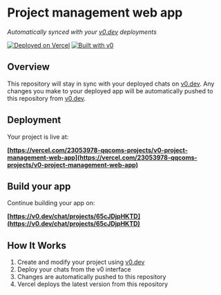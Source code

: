 # Project management web app

*Automatically synced with your [v0.dev](https://v0.dev) deployments*

[![Deployed on Vercel](https://img.shields.io/badge/Deployed%20on-Vercel-black?style=for-the-badge&logo=vercel)](https://vercel.com/23053978-qqcoms-projects/v0-project-management-web-app)
[![Built with v0](https://img.shields.io/badge/Built%20with-v0.dev-black?style=for-the-badge)](https://v0.dev/chat/projects/65cJDjpHKTD)

## Overview

This repository will stay in sync with your deployed chats on [v0.dev](https://v0.dev).
Any changes you make to your deployed app will be automatically pushed to this repository from [v0.dev](https://v0.dev).

## Deployment

Your project is live at:

**[https://vercel.com/23053978-qqcoms-projects/v0-project-management-web-app](https://vercel.com/23053978-qqcoms-projects/v0-project-management-web-app)**

## Build your app

Continue building your app on:

**[https://v0.dev/chat/projects/65cJDjpHKTD](https://v0.dev/chat/projects/65cJDjpHKTD)**

## How It Works

1. Create and modify your project using [v0.dev](https://v0.dev)
2. Deploy your chats from the v0 interface
3. Changes are automatically pushed to this repository
4. Vercel deploys the latest version from this repository